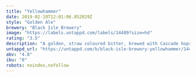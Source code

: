 ```yaml
---
title: "Yellowhammer"
date: 2019-02-10T12:01:06.852029Z
style: "Golden Ale"
brewery: "Black Isle Brewery"
image: "https://labels.untappd.com/labels/14489?size=hd"
rating: "3.5"
description: "A golden, straw coloured bitter, brewed with Cascade hops adding a flinty, grapefruit aroma that is deliciously refreshing."
untappd_url: "https://untappd.com/b/black-isle-brewery-yellowhammer/14489"
abv: "4.0"
ibu: "0"
robots: noindex,nofollow
---
```

